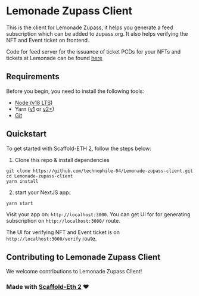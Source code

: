 # Lemonade Zupass Client

This is the client for Lemonade Zupass, it helps you generate a feed subscription which can be added to zupass.org. It also helps verifying the NFT and Event ticket on frontend.

Code for feed server for the issuance of ticket PCDs for your NFTs and tickets at Lemonade can be found [here](https://github.com/lemonadesocial/lemonade-zupass)

## Requirements

Before you begin, you need to install the following tools:

- [Node (v18 LTS)](https://nodejs.org/en/download/)
- Yarn ([v1](https://classic.yarnpkg.com/en/docs/install/) or [v2+](https://yarnpkg.com/getting-started/install))
- [Git](https://git-scm.com/downloads)

## Quickstart

To get started with Scaffold-ETH 2, follow the steps below:

1. Clone this repo & install dependencies

```
git clone https://github.com/technophile-04/Lemonade-zupass-client.git
cd Lemonade-zupass-client
yarn install
```

2. start your NextJS app:

```
yarn start
```

Visit your app on: `http://localhost:3000`. You can get UI for for generating subscription on `http://localhost:3000/` route.

The UI for verifying NFT and Event ticket is on `http://localhost:3000/verify` route.

## Contributing to Lemonade Zupass Client

We welcome contributions to Lemonade Zupass Client!

### Made with [Scaffold-Eth 2](https://scaffoldeth.io/) ❤️
